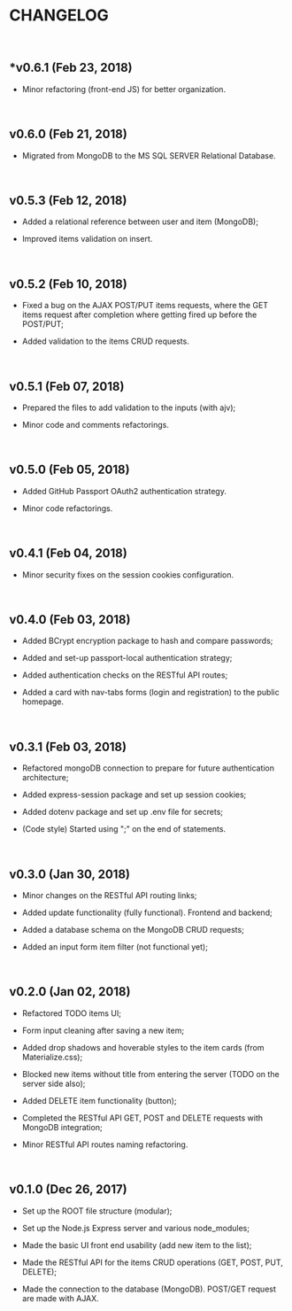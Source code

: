 # CHANGELOG

&nbsp;

## *v0.6.1 (Feb 23, 2018)

 - Minor refactoring (front-end JS) for better organization.

&nbsp;

## v0.6.0 (Feb 21, 2018)

 - Migrated from MongoDB to the MS SQL SERVER Relational Database.

&nbsp;

## v0.5.3 (Feb 12, 2018)

 - Added a relational reference between user and item (MongoDB);

 - Improved items validation on insert.

&nbsp;

## v0.5.2 (Feb 10, 2018)

 - Fixed a bug on the AJAX POST/PUT items requests, where the GET items request after completion where getting fired up before the POST/PUT;

 - Added validation to the items CRUD requests.

&nbsp;

## v0.5.1 (Feb 07, 2018)

- Prepared the files to add validation to the inputs (with ajv);

- Minor code and comments refactorings.

&nbsp;

## v0.5.0 (Feb 05, 2018)

- Added GitHub Passport OAuth2 authentication strategy.

- Minor code refactorings.

&nbsp;

## v0.4.1 (Feb 04, 2018)

- Minor security fixes on the session cookies configuration.

&nbsp;

## v0.4.0 (Feb 03, 2018)

- Added BCrypt encryption package to hash and compare passwords;

- Added and set-up passport-local authentication strategy;

- Added authentication checks on the RESTful API routes;

- Added a card with nav-tabs forms (login and registration) to the public homepage.

&nbsp;

## v0.3.1 (Feb 03, 2018)

- Refactored mongoDB connection to prepare for future authentication architecture;

- Added express-session package and set up session cookies;

- Added dotenv package and set up .env file for secrets;

- (Code style) Started using ";" on the end of statements.

&nbsp;

## v0.3.0 (Jan 30, 2018)

- Minor changes on the RESTful API routing links;

- Added update functionality (fully functional). Frontend and backend;

- Added a database schema on the MongoDB CRUD requests;

- Added an input form item filter (not functional yet);

&nbsp;

## v0.2.0 (Jan 02, 2018)

- Refactored TODO items UI;

- Form input cleaning after saving a new item;

- Added drop shadows and hoverable styles to the item cards (from Materialize.css);

- Blocked new items without title from entering the server (TODO on the server side also);

- Added DELETE item functionality (button);

- Completed the RESTful API GET, POST and DELETE requests with MongoDB integration;

- Minor RESTful API routes naming refactoring.

&nbsp;

## v0.1.0 (Dec 26, 2017)

- Set up the ROOT file structure (modular);

- Set up the Node.js Express server and various node_modules;

- Made the basic UI front end usability (add new item to the list);

- Made the RESTful API for the items CRUD operations (GET, POST, PUT, DELETE);

- Made the connection to the database (MongoDB). POST/GET request are made with AJAX.
